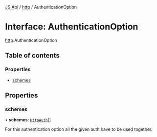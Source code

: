 [JS Api](../index.md) / [http](../modules/http.md) / AuthenticationOption

# Interface: AuthenticationOption

[http](../modules/http.md).AuthenticationOption

## Table of contents

### Properties

- [schemes](http.AuthenticationOption.md#schemes)

## Properties

### schemes

• **schemes**: [`HttpAuth`](../modules/http.md#httpauth)[]

For this authentication option all the given auth have to be used together.

